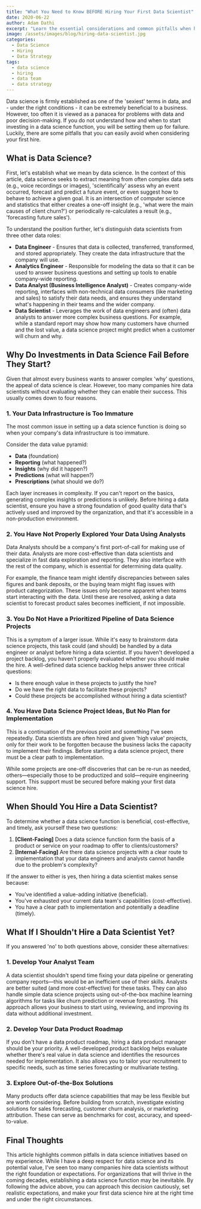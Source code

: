 ```yaml
---
title: "What You Need to Know BEFORE Hiring Your First Data Scientist"
date: 2020-06-22
author: Adam Dathi
excerpt: "Learn the essential considerations and common pitfalls when hiring your first data scientist to ensure success and avoid costly mistakes."
image: /assets/images/blog/hiring-data-scientist.jpg
categories:
  - Data Science
  - Hiring
  - Data Strategy
tags:
  - data science
  - hiring
  - data team
  - data strategy
---
```


Data science is firmly established as one of the 'sexiest' terms in data, and - under the right conditions - it can be extremely beneficial to a business. However, too often it is viewed as a panacea for problems with data and poor decision-making. If you do not understand how and when to start investing in a data science function, you will be setting them up for failure. Luckily, there are some pitfalls that you can easily avoid when considering your first hire.

## What is Data Science?

First, let's establish what we mean by data science. In the context of this article, data science seeks to extract meaning from often complex data sets (e.g., voice recordings or images), 'scientifically' assess why an event occurred, forecast and predict a future event, or even suggest how to behave to achieve a given goal. It is an intersection of computer science and statistics that either creates a one-off insight (e.g., 'what were the main causes of client churn?') or periodically re-calculates a result (e.g., 'forecasting future sales').

To understand the position further, let's distinguish data scientists from three other data roles:

- **Data Engineer** - Ensures that data is collected, transferred, transformed, and stored appropriately. They create the data infrastructure that the company will use.
- **Analytics Engineer** - Responsible for modeling the data so that it can be used to answer business questions and setting up tools to enable company-wide reporting.
- **Data Analyst (Business Intelligence Analyst)** - Creates company-wide reporting, interfaces with non-technical data consumers (like marketing and sales) to satisfy their data needs, and ensures they understand what's happening in their teams and the wider company.
- **Data Scientist** - Leverages the work of data engineers and (often) data analysts to answer more complex business questions. For example, while a standard report may show how many customers have churned and the lost value, a data science project might predict when a customer will churn and why.

## Why Do Investments in Data Science Fail Before They Start?

Given that almost every business wants to answer complex 'why' questions, the appeal of data science is clear. However, too many companies hire data scientists without evaluating whether they can enable their success. This usually comes down to four reasons.

### 1. Your Data Infrastructure is Too Immature

The most common issue in setting up a data science function is doing so when your company's data infrastructure is too immature.

Consider the data value pyramid:
- **Data** (foundation)
- **Reporting** (what happened?)
- **Insights** (why did it happen?)
- **Predictions** (what will happen?)
- **Prescriptions** (what should we do?)

Each layer increases in complexity. If you can't report on the basics, generating complex insights or predictions is unlikely. Before hiring a data scientist, ensure you have a strong foundation of good quality data that's actively used and improved by the organization, and that it's accessible in a non-production environment.

### 2. You Have Not Properly Explored Your Data Using Analysts

Data Analysts should be a company's first port-of-call for making use of their data. Analysts are more cost-effective than data scientists and specialize in fast data exploration and reporting. They also interface with the rest of the company, which is essential for determining data quality.

For example, the finance team might identify discrepancies between sales figures and bank deposits, or the buying team might flag issues with product categorization. These issues only become apparent when teams start interacting with the data. Until these are resolved, asking a data scientist to forecast product sales becomes inefficient, if not impossible.

### 3. You Do Not Have a Prioritized Pipeline of Data Science Projects

This is a symptom of a larger issue. While it's easy to brainstorm data science projects, this task could (and should) be handled by a data engineer or analyst before hiring a data scientist. If you haven't developed a project backlog, you haven't properly evaluated whether you should make the hire. A well-defined data science backlog helps answer three critical questions:

- Is there enough value in these projects to justify the hire?
- Do we have the right data to facilitate these projects?
- Could these projects be accomplished without hiring a data scientist?

### 4. You Have Data Science Project Ideas, But No Plan for Implementation

This is a continuation of the previous point and something I've seen repeatedly. Data scientists are often hired and given 'high value' projects, only for their work to be forgotten because the business lacks the capacity to implement their findings. Before starting a data science project, there must be a clear path to implementation.

While some projects are one-off discoveries that can be re-run as needed, others—especially those to be productized and sold—require engineering support. This support must be secured before making your first data science hire.

## When Should You Hire a Data Scientist?

To determine whether a data science function is beneficial, cost-effective, and timely, ask yourself these two questions:

1. **[Client-Facing]** Does a data science function form the basis of a product or service on your roadmap to offer to clients/customers?
2. **[Internal-Facing]** Are there data science projects with a clear route to implementation that your data engineers and analysts cannot handle due to the problem's complexity?

If the answer to either is yes, then hiring a data scientist makes sense because:
- You've identified a value-adding initiative (beneficial).
- You've exhausted your current data team's capabilities (cost-effective).
- You have a clear path to implementation and potentially a deadline (timely).

## What If I Shouldn't Hire a Data Scientist Yet?

If you answered 'no' to both questions above, consider these alternatives:

### 1. Develop Your Analyst Team

A data scientist shouldn't spend time fixing your data pipeline or generating company reports—this would be an inefficient use of their skills. Analysts are better suited (and more cost-effective) for these tasks. They can also handle simple data science projects using out-of-the-box machine learning algorithms for tasks like churn prediction or revenue forecasting. This approach allows your business to start using, reviewing, and improving its data without additional investment.

### 2. Develop Your Data Product Roadmap

If you don't have a data product roadmap, hiring a data product manager should be your priority. A well-developed product backlog helps evaluate whether there's real value in data science and identifies the resources needed for implementation. It also allows you to tailor your recruitment to specific needs, such as time series forecasting or multivariate testing.

### 3. Explore Out-of-the-Box Solutions

Many products offer data science capabilities that may be less flexible but are worth considering. Before building from scratch, investigate existing solutions for sales forecasting, customer churn analysis, or marketing attribution. These can serve as benchmarks for cost, accuracy, and speed-to-value.

## Final Thoughts

This article highlights common pitfalls in data science initiatives based on my experience. While I have a deep respect for data science and its potential value, I've seen too many companies hire data scientists without the right foundation or expectations. For organizations that will thrive in the coming decades, establishing a data science function may be inevitable. By following the advice above, you can approach this decision cautiously, set realistic expectations, and make your first data science hire at the right time and under the right circumstances.

